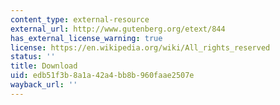 ```yaml
---
content_type: external-resource
external_url: http://www.gutenberg.org/etext/844
has_external_license_warning: true
license: https://en.wikipedia.org/wiki/All_rights_reserved
status: ''
title: Download
uid: edb51f3b-8a1a-42a4-bb8b-960faae2507e
wayback_url: ''
---
```

